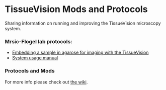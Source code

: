 # TissueVision Mods and Protocols

Sharing information on running and improving the TissueVision microscopy system.

### Mrsic-Flogel lab protocols:
- [Embedding a sample in agarose for imaging with the TissueVision](https://github.com/BaselLaserMouse/TissueVisionMods/files/593289/CovalentAgaroseEmbedding.pdf)
- [System usage manual](https://github.com/BaselLaserMouse/TissueVisionMods/files/593288/SystemUsageManual.pdf)


### Protocols and Mods
For more info please check out [the wiki](https://github.com/BaselLaserMouse/TissueVisionMods/wiki).

